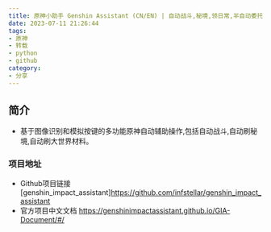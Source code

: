```yaml
---
title: 原神小助手 Genshin Assistant (CN/EN) | 自动战斗,秘境,领日常,半自动委托
date: 2023-07-11 21:26:44
tags:
- 原神
- 转载
- python
- github
category:
- 分享
---
```

## 简介
+ 基于图像识别和模拟按键的多功能原神自动辅助操作,包括自动战斗,自动刷秘境,自动刷大世界材料。
### 项目地址
+ Github项目链接[genshin_impact_assistant]https://github.com/infstellar/genshin_impact_assistant
+ 官方项目中文文档 https://genshinimpactassistant.github.io/GIA-Document/#/
